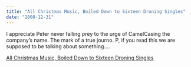 ```yaml
---
title: "All Christmas Music, Boiled Down to Sixteen Droning Singles"
date: "2008-12-31"
---
```


I appreciate Peter never falling prey to the urge of CamelCasing the company’s name. The mark of a true journo. P, if you read this we are supposed to be talking about something….

  
[All Christmas Music, Boiled Down to Sixteen Droning Singles](http://createdigitalmusic.com/2008/12/29/all-christmas-music-boiled-down-to-sixteen-droning-singles/)
